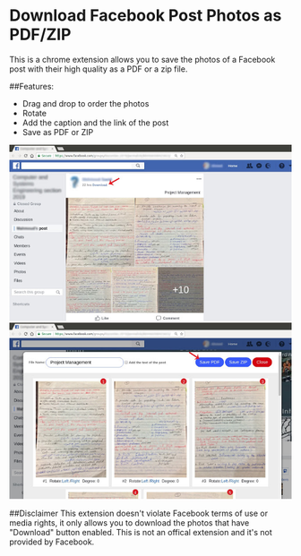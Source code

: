 # Download Facebook Post Photos as PDF/ZIP




This is a chrome extension allows you to save the photos of a Facebook post with their high quality as a PDF or a zip file.

##Features:
- Drag and drop to order the photos
- Rotate
- Add the caption and the link of the post
- Save as PDF or ZIP

![](screenshots/1.jpg) 
![](screenshots/2.jpg) 

##Disclaimer
This extension doesn't violate Facebook terms of use or media rights, it only allows you to download the photos that have "Download" button enabled.
This is not an offical extension and it's not provided by Facebook.

